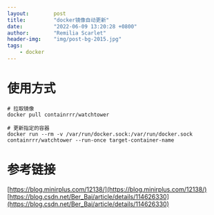 ```yaml
---
layout:        post
title:         "docker镜像自动更新"
date:          "2022-06-09 13:20:28 +0800"
author:        "Remilia Scarlet"
header-img:    "img/post-bg-2015.jpg"
tags:
    - docker
---
```


# 使用方式  

    # 拉取镜像
    docker pull containrrr/watchtower

    # 更新指定的容器
    docker run --rm -v /var/run/docker.sock:/var/run/docker.sock containrrr/watchtower --run-once target-container-name

# 参考链接
[https://blog.minirplus.com/12138/](https://blog.minirplus.com/12138/)  
[https://blog.csdn.net/Ber_Bai/article/details/114626330](https://blog.csdn.net/Ber_Bai/article/details/114626330)